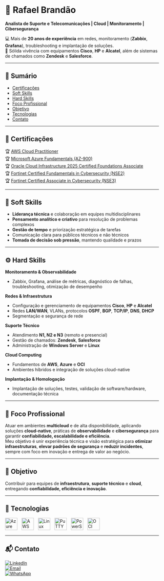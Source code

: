 # 🔰 Rafael Brandão  
**Analista de Suporte e Telecomunicações | Cloud | Monitoramento | Cibersegurança**

💻 Mais de **20 anos de experiência** em redes, monitoramento (**Zabbix**, **Grafana**), troubleshooting e implantação de soluções.  
🔧 Sólida vivência com equipamentos **Cisco**, **HP** e **Alcatel**, além de sistemas de chamados como **Zendesk** e **Salesforce**.  

---

## 📑 Sumário
- [Certificações](#certificacoes)
- [Soft Skills](#soft-skills)
- [Hard Skills](#hard-skills)
- [Foco Profissional](#foco-profissional)
- [Objetivo](#objetivo)
- [Tecnologias](#tecnologias)
- [Contato](#contato)

---

<a id="certificacoes"></a>
## 🎯 Certificações
🏆 [AWS Cloud Practitioner](https://www.credly.com/badges/4903f0c1-d648-45d8-badd-eb5ae33d377e/linked_in_profile)  
🏆 [Microsoft Azure Fundamentals (AZ-900)](https://learn.microsoft.com/pt-br/users/rafaelbrandao/credentials/7a8bfd6d62ce4849)  
🏆 [Oracle Cloud Infrastructure 2025 Certified Foundations Associate](https://catalog-education.oracle.com/ords/certview/sharebadge?id=A7816DF75FE5687AB88CB31898CF45BEA1F4EE511099221C108DE213C50134CD#)  
🏆 [Fortinet Certified Fundamentals in Cybersecurity (NSE2)](https://www.credly.com/badges/e63200c9-155e-423d-8f95-a0882204691d)  
🏆 [Fortinet Certified Associate in Cybersecurity (NSE3)](https://www.credly.com/badges/9dd850d2-d022-4cc4-9f0e-621f4d45d060)  

---

<a id="soft-skills"></a>
## 🚀 Soft Skills
- **Liderança técnica** e colaboração em equipes multidisciplinares  
- **Pensamento analítico e criativo** para resolução de problemas complexos  
- **Gestão de tempo** e priorização estratégica de tarefas  
- Comunicação clara para públicos técnicos e não técnicos  
- **Tomada de decisão sob pressão**, mantendo qualidade e prazos  

---

<a id="hard-skills"></a>
## ⚙️ Hard Skills

**Monitoramento & Observabilidade**  
- Zabbix, Grafana, análise de métricas, diagnóstico de falhas, troubleshooting, otimização de desempenho  

**Redes & Infraestrutura**  
- Configuração e gerenciamento de equipamentos **Cisco**, **HP** e **Alcatel**  
- Redes **LAN/WAN**, VLANs, protocolos **OSPF**, **BGP**, **TCP/IP**, **DNS**, **DHCP**  
- Segmentação e segurança de rede  

**Suporte Técnico**  
- Atendimento **N1, N2 e N3** (remoto e presencial)  
- Gestão de chamados: **Zendesk**, **Salesforce**  
- Administração de **Windows Server** e **Linux**  

**Cloud Computing**  
- Fundamentos de **AWS**, **Azure** e **OCI**  
- Ambientes híbridos e integração de soluções cloud-native  

**Implantação & Homologação**  
- Implantação de soluções, testes, validação de software/hardware, documentação técnica  

---

<a id="foco-profissional"></a>
## 🎯 Foco Profissional
Atuar em ambientes **multicloud** e de alta disponibilidade, aplicando soluções **cloud-native**, práticas de **observabilidade** e **cibersegurança** para garantir **confiabilidade, escalabilidade e eficiência**.  
Meu objetivo é unir experiência técnica e visão estratégica para **otimizar infraestruturas**, **elevar padrões de segurança** e **reduzir incidentes**, sempre com foco em inovação e entrega de valor ao negócio.  

---

<a id="objetivo"></a>
## 📡 Objetivo
Contribuir para equipes de **infraestrutura**, **suporte técnico** e **cloud**, entregando **confiabilidade, eficiência e inovação**.  

---

<a id="tecnologias"></a>
## 🤖 Tecnologias

<p align="left">
  <img alt="Azure" title="Microsoft Azure" width="40px" style="margin-right: 10px;" src="https://cdn.jsdelivr.net/gh/devicons/devicon@latest/icons/azure/azure-original.svg" />
  <img alt="AWS" title="Amazon Web Services" width="40px" style="margin-right: 10px;" src="https://cdn.jsdelivr.net/gh/devicons/devicon@latest/icons/amazonwebservices/amazonwebservices-plain-wordmark.svg" />
  <img alt="Linux" title="Linux" width="40px" style="margin-right: 10px;" src="https://cdn.jsdelivr.net/gh/devicons/devicon@latest/icons/linux/linux-original.svg" />
  <img alt="PuTTY" title="PuTTY" width="40px" style="margin-right: 10px;" src="https://cdn.jsdelivr.net/gh/devicons/devicon@latest/icons/putty/putty-original.svg" />
  <img alt="PowerShell" title="PowerShell" width="40px" style="margin-right: 10px;" src="https://cdn.jsdelivr.net/gh/devicons/devicon@latest/icons/powershell/powershell-original.svg" />
  <img alt="OCI" title="Oracle Cloud Infrastructure" width="40px" style="margin-right: 10px;" src="https://cdn.jsdelivr.net/gh/devicons/devicon@latest/icons/oracle/oracle-original.svg" />
</p>

---

<a id="contato"></a>
## 📬 Contato

[![LinkedIn](https://img.shields.io/badge/-LinkedIn-blue?style=flat-square&logo=linkedin)](https://www.linkedin.com/in/rafaelbrandao-cloud/)  
[![Email](https://img.shields.io/badge/-Email-red?style=flat-square&logo=gmail)](mailto:rafael.facsenac@gmail.com)  
[![WhatsApp](https://img.shields.io/badge/-WhatsApp-25D366?style=flat-square&logo=whatsapp&logoColor=white)](https://wa.me/5561991742679)
